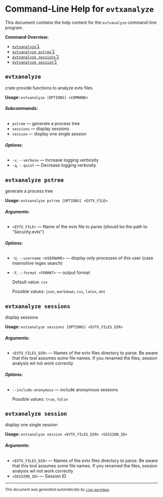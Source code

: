 # Command-Line Help for `evtxanalyze`

This document contains the help content for the `evtxanalyze` command-line program.

**Command Overview:**

* [`evtxanalyze`↴](#evtxanalyze)
* [`evtxanalyze pstree`↴](#evtxanalyze-pstree)
* [`evtxanalyze sessions`↴](#evtxanalyze-sessions)
* [`evtxanalyze session`↴](#evtxanalyze-session)

## `evtxanalyze`

crate provide functions to analyze evtx files

**Usage:** `evtxanalyze [OPTIONS] <COMMAND>`

###### **Subcommands:**

* `pstree` — generate a process tree
* `sessions` — display sessions
* `session` — display one single session

###### **Options:**

* `-v`, `--verbose` — Increase logging verbosity
* `-q`, `--quiet` — Decrease logging verbosity



## `evtxanalyze pstree`

generate a process tree

**Usage:** `evtxanalyze pstree [OPTIONS] <EVTX_FILE>`

###### **Arguments:**

* `<EVTX_FILE>` — Name of the evtx file to parse (should be the path to "Security.evtx")

###### **Options:**

* `-U`, `--username <USERNAME>` — display only processes of this user (case insensitive regex search)
* `-F`, `--format <FORMAT>` — output format

  Default value: `csv`

  Possible values: `json`, `markdown`, `csv`, `latex`, `dot`




## `evtxanalyze sessions`

display sessions

**Usage:** `evtxanalyze sessions [OPTIONS] <EVTX_FILES_DIR>`

###### **Arguments:**

* `<EVTX_FILES_DIR>` — Names of the evtx files directory to parse. Be aware that this tool assumes some file names. If you renamed the files, session analysis wil not work correctly

###### **Options:**

* `--include-anonymous` — include anonymous sessions

  Possible values: `true`, `false`




## `evtxanalyze session`

display one single session

**Usage:** `evtxanalyze session <EVTX_FILES_DIR> <SESSION_ID>`

###### **Arguments:**

* `<EVTX_FILES_DIR>` — Names of the evtx files directory to parse. Be aware that this tool assumes some file names. If you renamed the files, session analysis wil not work correctly
* `<SESSION_ID>` — Session ID



<hr/>

<small><i>
    This document was generated automatically by
    <a href="https://crates.io/crates/clap-markdown"><code>clap-markdown</code></a>.
</i></small>

